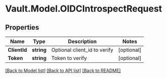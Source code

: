 # Vault.Model.OIDCIntrospectRequest

## Properties

Name | Type | Description | Notes
------------ | ------------- | ------------- | -------------
**ClientId** | **string** | Optional client_id to verify | [optional] 
**Token** | **string** | Token to verify | [optional] 

[[Back to Model list]](../README.md#documentation-for-models) [[Back to API list]](../README.md#documentation-for-api-endpoints) [[Back to README]](../README.md)

